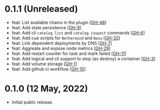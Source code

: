 # 0.1.1 (Unreleased)

- feat: List available chains in the plugin [[GH-48](https://github.com/umbracle/eth2-validator/issues/48)]
- feat: Add state persistence [[GH-8](https://github.com/umbracle/eth2-validator/issues/8)]
- feat: Add cli `catalog list` and `catalog inspect` commands [[GH-6](https://github.com/umbracle/eth2-validator/issues/6)]
- feat: Add cue scripts for `Nethermind` and `Besu` [[GH-32](https://github.com/umbracle/eth2-validator/issues/32)]
- feat: Link dependent deployments by DNS [[GH-7](https://github.com/umbracle/eth2-validator/issues/7)]
- feat: Aggreate and expose node metrics [[GH-29](https://github.com/umbracle/eth2-validator/issues/29)]
- feat: Add restart counter for task and mark failed [[GH-11](https://github.com/umbracle/eth2-validator/issues/11)]
- feat: Add logical and cli support to stop (as destroy) a container [[GH-3](https://github.com/umbracle/eth2-validator/issues/3)]
- feat: Add volume storage [[GH-1](https://github.com/umbracle/eth2-validator/issues/1)]
- feat: Add github ci workflow [[GH-10](https://github.com/umbracle/eth2-validator/issues/10)]

# 0.1.0 (12 May, 2022)

- Initial public release.

